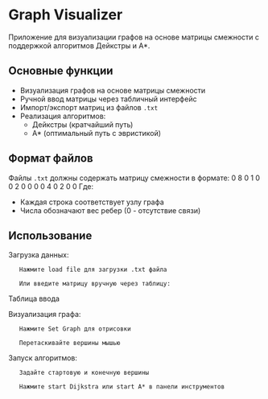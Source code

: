 # Graph Visualizer

Приложение для визуализации графов на основе матрицы смежности с поддержкой алгоритмов Дейкстры и A*.


## Основные функции

- Визуализация графов на основе матрицы смежности
- Ручной ввод матрицы через табличный интерфейс
- Импорт/экспорт матриц из файлов `.txt`
- Реализация алгоритмов:
  - Дейкстры (кратчайший путь)
  - A* (оптимальный путь с эвристикой)

## Формат файлов

Файлы `.txt` должны содержать матрицу смежности в формате:
0 8 0 1
0 0 2 0
0 0 0 4
0 2 0 0
Где:
- Каждая строка соответствует узлу графа
- Числа обозначают вес ребер (0 - отсутствие связи)

## Использование

   Загрузка данных:

       Нажмите load file для загрузки .txt файла

       Или введите матрицу вручную через таблицу:

   Таблица ввода

   Визуализация графа:

       Нажмите Set Graph для отрисовки

       Перетаскивайте вершины мышью

   Запуск алгоритмов:

       Задайте стартовую и конечную вершины

       Нажмите start Dijkstra или start A* в панели инструментов
